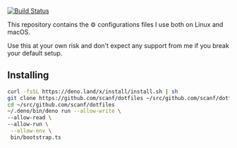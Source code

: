 [![Build Status](https://travis-ci.org/scanf/dotfiles.svg?branch=master)](https://travis-ci.org/scanf/dotfiles)

This repository contains the ⚙️ configurations files I use both on Linux and
macOS.

Use this at your own risk and don't expect any support from me if you break
your default setup.

## Installing

```sh
curl -fsSL https://deno.land/x/install/install.sh | sh
git clone https://github.com/scanf/dotfiles ~/src/github.com/scanf/dotfiles
cd ~/src/github.com/scanf/dotfiles
~/.deno/bin/deno run --allow-write \
--allow-read \
--allow-run \
 --allow-env \
 bin/bootstrap.ts
```
